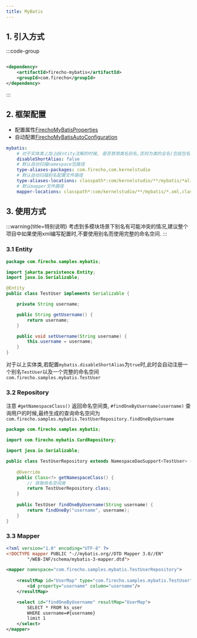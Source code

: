 ```yaml
---
title: MyBatis 
---
```


## 1. 引入方式

:::code-group

```xml [pom.xml]

<dependency>
    <artifactId>firecho-mybatis</artifactId>
    <groupId>com.firecho</groupId>
</dependency>
```

:::

## 2. 框架配置

* 配置属性<a href="/api/references/firecho/latest/com/firecho/boot/properties/mybatis/FirechoMyBatisProperties.html" target="_blank">FirechoMyBatisProperties</a>
* 自动配置<a href="/api/references/firecho/latest/com/firecho/boot/autoconfigure/mybatis/FirechoMyBatisAutoConfiguration.html" target="_blank">FirechoMyBatisAutoConfiguration</a>

```yaml
mybatis:
    # 对于实体类上加上@Entity注解的时候, 是否禁用类名别名,否则为类的全名(包括包名)
    disableShortAlias: false
    # 默认自动扫描namespace包路径
    type-aliases-packages: com.firecho,com.kernelstudio
    # 默认自动扫描别名配置文件路径
    type-aliases-locations: classpath*:com/kernelstudio/**/mybatis/*aliases.xml,classpath*:com/firecho/**/mybatis/*aliases.xml
    # 默认mapper文件路径
    mapper-locations: classpath*:com/kernelstudio/**/mybatis/*.xml,classpath*:com/kernelstudio/**/mybatis/mapper/*.xml,classpath*:com/firecho/**/mybatis/*.xml,classpath*:com/firecho/**/mybatis/mapper/*.xml
```

## 3. 使用方式

:::warning{title=特别说明}
考虑到多模块场景下别名有可能冲突的情况,建议整个项目中如果使用xml编写配置时,不要使用别名而使用完整的命名空间.
:::

### 3.1 Entity

```java
package com.firecho.samples.mybatis;

import jakarta.persistence.Entity;
import java.io.Serializable;

@Entity
public class TestUser implements Serializable {

    private String username;

    public String getUsername() {
        return username;
    }

    public void setUsername(String username) {
        this.username = username;
    }
}
```

对于以上实体类,若配置`mybatis.disableShortAlias`为`true`时,此时会自动注册一个别名`TestUser`以及一个完整的命名空间`com.firecho.samples.mybatis.TestUser`

### 3.2 Repository

注意 `#getNamespaceClass()` 返回命名空间类, `#findOneByUsername(username)` 查询用户的时候,最终生成的查询命名空间为
`com.firecho.samples.mybatis.TestUserRepository.findOneByUsername`

```java
package com.firecho.samples.mybatis;

import com.firecho.mybatis.CurdRepository;

import java.io.Serializable;

public class TestUserRepository extends NamespaceDaoSupport<TestUser> {
    
    @Override
    public Class<?> getNamespaceClass() {
        // 获取命名空间类
        return TestUserRepository.class;
    }
    
    public TestUser findOneByUsername(String username) {
        return findOneBy("username", username);
    }
}
```

### 3.3 Mapper

```xml
<?xml version="1.0" encoding="UTF-8" ?>
<!DOCTYPE mapper PUBLIC "-//mybatis.org//DTD Mapper 3.0//EN"
        "/WEB-INF/schema/mybatis-3-mapper.dtd">

<mapper namespace="com.firecho.samples.mybatis.TestUserRepository">
    
    <resultMap id="UserMap" type="com.firecho.samples.mybatis.TestUser">
        <id property="username" column="username"/>
    </resultMap>

    <select id="findOneByUsername" resultMap="UserMap">
        SELECT * FROM ks_user
        WHERE username=#{username}
        limit 1
    </select>
</mapper>
```